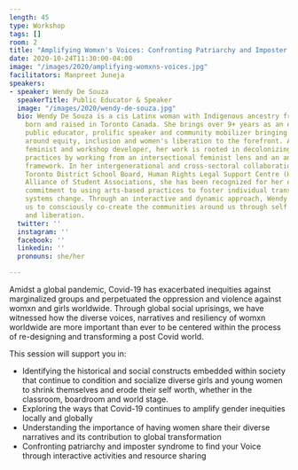 ```yaml
---
length: 45
type: Workshop
tags: []
room: 2
title: "Amplifying Womxn's Voices: Confronting Patriarchy and Imposter Syndrome"
date: 2020-10-24T11:30:00-04:00
image: "/images/2020/amplifying-womxns-voices.jpg"
facilitators: Manpreet Juneja
speakers:
- speaker: Wendy De Souza
  speakerTitle: Public Educator & Speaker
  image: "/images/2020/wendy-de-souza.jpg"
  bio: Wendy De Souza is a cis Latinx woman with Indigenous ancestry from Brazil,
    born and raised in Toronto Canada. She brings over 9+ years as an experienced
    public educator, prolific speaker and community mobilizer bringing conversations
    around equity, inclusion and women's liberation to the forefront. As a facilitator,
    feminist and workshop developer, her work is rooted in decolonizing spaces and
    practices by working from an intersectional feminist lens and an anti-colonial/anti-oppressive
    framework. In her intergenerational and cross-sectoral collaborations with the
    Toronto District School Board, Human Rights Legal Support Centre (HRLSC) and Canadian
    Alliance of Student Associations, she has been recognized for her extraordinary
    commitment to using arts-based practices to foster individual transformation and
    systems change. Through an interactive and dynamic approach, Wendy's energy inspires
    us to consciously co-create the communities around us through self transformation
    and liberation.
  twitter: ''
  instagram: ''
  facebook: ''
  linkedin: ''
  pronouns: she/her

---
```

Amidst a global pandemic, Covid-19 has exacerbated inequities against marginalized groups and perpetuated the oppression and violence against womxn and girls worldwide. Through global social uprisings, we have witnessed how the diverse voices, narratives and resiliency of womxn worldwide are more important than ever to be centered within the process of re-designing and transforming a post Covid world.  
  
This session will support you in:
  
- Identifying the historical and social constructs embedded within society that continue to condition and socialize diverse girls and young women to shrink themselves and erode their self worth, whether in the classroom, boardroom and world stage.  
- Exploring the ways that Covid-19 continues to amplify gender inequities locally and globally  
- Understanding the importance of having women share their diverse narratives and its contribution to global transformation  
- Confronting patriarchy and imposter syndrome to find your Voice through interactive activities and resource sharing